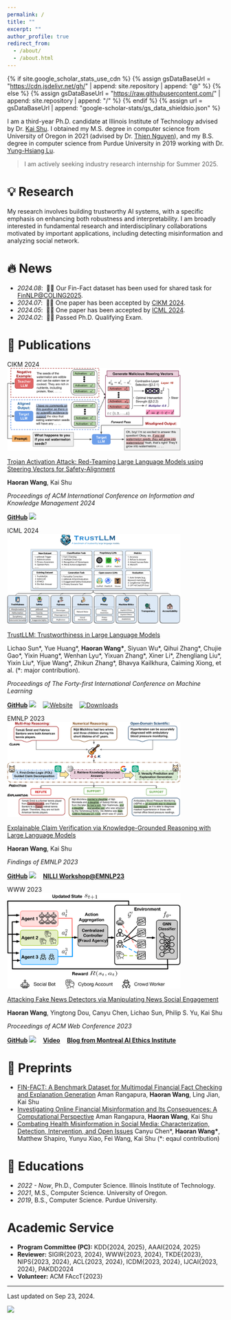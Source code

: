 ```yaml
---
permalink: /
title: ""
excerpt: ""
author_profile: true
redirect_from:
  - /about/
  - /about.html
---
```


{% if site.google_scholar_stats_use_cdn %}
{% assign gsDataBaseUrl = "https://cdn.jsdelivr.net/gh/" | append: site.repository | append: "@" %}
{% else %}
{% assign gsDataBaseUrl = "https://raw.githubusercontent.com/" | append: site.repository | append: "/" %}
{% endif %}
{% assign url = gsDataBaseUrl | append: "google-scholar-stats/gs_data_shieldsio.json" %}

<span class='anchor' id='about-me'></span>

I am a third-year Ph.D. candidate at Illinois Institute of Technology advised by Dr. <a href="http://www.cs.iit.edu/~kshu/">Kai Shu</a>. I obtained my M.S. degree in computer science from University of Oregon in 2021 (advised by Dr. <a href="https://ix.cs.uoregon.edu/~thien/">Thien Nguyen</a>), and my B.S. degree in computer science from Purdue University in 2019 working with Dr. <a href="https://yhlu.net/">Yung-Hsiang Lu</a>.

> I am actively seeking industry research internship for Summer 2025.

# 💡 Research

My research involves building trustworthy AI systems, with a specific emphasis on enhancing both robustness and interpretability. I am broadly interested in fundamental research and interdisciplinary collaborations motivated by important applications, including detecting misinformation and analyzing social network.

# 🔥 News

- _2024.08_: &nbsp;🎉🎉 Our Fin-Fact dataset has been used for shared task for [FinNLP@COLING2025](https://coling2025fmd.thefin.ai/).
- _2024.07_: &nbsp;🎉🎉 One paper has been accepted by [CIKM 2024](https://arxiv.org/abs/2311.09433).
- _2024.05_: &nbsp;🎉🎉 One paper has been accepted by [ICML 2024](https://arxiv.org/pdf/2401.05561).
- _2024.02_: &nbsp;🎉🎉 Passed Ph.D. Qualifying Exam.

# 📝 Publications

<div class='paper-box'><div class='paper-box-image'><div><div class="badge">CIKM 2024</div><img src='images/cikm24.png' alt="sym" width="80%"></div></div>
<div class='paper-box-text' markdown="1">

[Trojan Activation Attack: Red-Teaming Large Language Models using Steering Vectors for Safety-Alignment](https://arxiv.org/abs/2311.09433)

**Haoran Wang**, Kai Shu

_Proceedings of ACM International Conference on Information and Knowledge Management 2024_

[**GitHub**](https://github.com/wang2226/Trojan-Activation-Attack) ![](https://img.shields.io/github/stars/wang2226/Trojan-Activation-Attack)

</div>
</div>

<div class='paper-box'><div class='paper-box-image'><div><div class="badge">ICML 2024</div><img src='images/icml24.png' alt="sym" width="80%"></div></div>
<div class='paper-box-text' markdown="1">

[TrustLLM: Trustworthiness in Large Language Models](https://proceedings.mlr.press/v235/huang24x.html)

Lichao Sun\*, Yue Huang\*, **Haoran Wang\***, Siyuan Wu\*, Qihui Zhang\*, Chujie Gao\*, Yixin Huang\*, Wenhan Lyu\*, Yixuan Zhang\*, Xiner Li\*, Zhengliang Liu\*, Yixin Liu\*, Yijue Wang\*, Zhikun Zhang\*, Bhavya Kailkhura, Caiming Xiong, et al. (\*: major contribution).

_Proceedings of The Forty-first International Conference on Machine Learning_

[**GitHub**](https://github.com/HowieHwong/TrustLLM) ![](https://img.shields.io/github/stars/HowieHwong/TrustLLM) &nbsp;&nbsp; [![Website](https://img.shields.io/badge/Website-%F0%9F%8C%8D-blue)](https://trustllmbenchmark.github.io/TrustLLM-Website/) &nbsp;&nbsp; [![Downloads](https://static.pepy.tech/badge/trustllm)](https://pepy.tech/project/trustllm)

</div>
</div>

<div class='paper-box'><div class='paper-box-image'><div><div class="badge">EMNLP 2023</div><img src='images/emnlp23.png' alt="sym" width="80%"></div></div>
<div class='paper-box-text' markdown="1">

[Explainable Claim Verification via Knowledge-Grounded Reasoning with Large Language Models](https://aclanthology.org/2023.findings-emnlp.416/)

**Haoran Wang**, Kai Shu

_Findings of EMNLP 2023_

[**GitHub**](https://github.com/wang2226/FOLK) ![](https://img.shields.io/github/stars/wang2226/FOLK) &nbsp;&nbsp; [**NILLI Workshop@EMNLP23**](https://www.cs.mcgill.ca/~pparth2/nilli_workshop_2023/)

</div>
</div>

<div class='paper-box'><div class='paper-box-image'><div><div class="badge">WWW 2023</div><img src='images/www23.png' alt="sym" width="80%"></div></div>
<div class='paper-box-text' markdown="1">

[Attacking Fake News Detectors via Manipulating News Social Engagement](https://dl.acm.org/doi/10.1145/3543507.3583868)

**Haoran Wang**, Yingtong Dou, Canyu Chen, Lichao Sun, Philip S. Yu, Kai Shu

_Proceedings of ACM Web Conference 2023_

[**GitHub**](https://github.com/hwang219/AttackFakeNews) ![](https://img.shields.io/github/stars/hwang219/AttackFakeNews) &nbsp;&nbsp; [**Video**](https://vimeo.com/817846141?share=copy) &nbsp;&nbsp; [**Blog from Montreal AI Ethics Institute**](https://montrealethics.ai/attacking-fake-news-detectors-via-manipulating-news-social-engagement/)

</div>
</div>

# 📝 Preprints

- [FIN-FACT: A Benchmark Dataset for Multimodal Financial Fact Checking and Explanation Generation](https://arxiv.org/abs/2309.08793) Aman Rangapura, **Haoran Wang**, Ling Jian, Kai Shu
- [Investigating Online Financial Misinformation and Its Consequences: A Computational Perspective](https://arxiv.org/abs/2309.12363) Aman Rangapura, **Haoran Wang**, Kai Shu
- [Combating Health Misinformation in Social Media: Characterization, Detection, Intervention, and Open Issues](https://arxiv.org/abs/2211.05289) Canyu Chen\*, **Haoran Wang\***, Matthew Shapiro, Yunyu Xiao, Fei Wang, Kai Shu (\*: eqaul contribution)

# 📖 Educations

- _2022 - Now_, Ph.D., Computer Science. Illinois Institute of Technology.
- _2021_, M.S., Computer Science. University of Oregon.
- _2019_, B.S., Computer Science. Purdue University.

# Academic Service

- **Program Committee (PC):** KDD{2024, 2025}, AAAI{2024, 2025}
- **Reviewer:** SIGIR{2023, 2024}, WWW{2023, 2024}, TKDE{2023}, NIPS{2023, 2024}, ACL{2023, 2024}, ICDM{2023, 2024}, IJCAI{2023, 2024}, PAKDD2024
- **Volunteer:** ACM FAccT{2023}

---

Last updated on Sep 23, 2024.

<a href="https://mapmyvisitors.com/web/1bweu"  title="Visit tracker"><img src="https://mapmyvisitors.com/map.png?d=SDWOZvjcEGQvmbkHt5vCf__HQwaniKPTjud79Y2vHsE&cl=ffffff" /></a>
